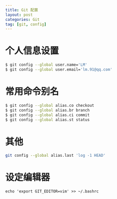 ```yaml
---
title: Git 配置
layout: post
categories: Git
tag: [git, config]
---
```


# 个人信息设置

``` bash
$ git config --global user.name='LM'
$ git config --global user.email='lm.91@qq.com'
```

# 常用命令别名

``` bash
$ git config --global alias.co checkout
$ git config --global alias.br branch
$ git config --global alias.ci commit
$ git config --global alias.st status
```

# 其他

``` bash
git config --global alias.last 'log -1 HEAD'
````

# 设定编辑器

``` shell
echo 'export GIT_EDITOR=vim' >> ~/.bashrc
```
